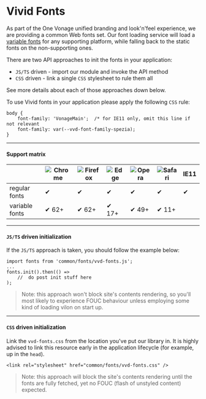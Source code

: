 # Vivid Fonts

As part of the One Vonage unified branding and look'n'feel experience, we are providing a common Web fonts set.
Our font loading service will load a [variable fonts](https://developer.mozilla.org/en-US/docs/Web/CSS/CSS_Fonts/Variable_Fonts_Guide) for any supporting platform, while falling back to the static fonts on the non-supporting ones.

There are two API approaches to init the fonts in your application:
* `JS/TS` driven - import our module and invoke the API method
* `CSS` driven - link a single `CSS` stylesheet to rule them all

See more details about each of those approaches down below.

To use Vivid fonts in your application please apply the following `CSS` rule:
```
body {
	font-family: 'VonageMain';	/* for IE11 only, omit this line if not relevant
	font-family: var(--vvd-font-family-spezia);
}
```

---

#### Support matrix

| | ![Chrome](https://raw.githubusercontent.com/alrra/browser-logos/master/src/chrome/chrome_32x32.png) | ![Firefox](https://raw.githubusercontent.com/alrra/browser-logos/master/src/firefox/firefox_32x32.png) | ![Edge](https://raw.githubusercontent.com/alrra/browser-logos/master/src/edge/edge_32x32.png) | ![Opera](https://raw.githubusercontent.com/alrra/browser-logos/master/src/opera/opera_32x32.png) | ![Safari](https://raw.githubusercontent.com/alrra/browser-logos/master/src/safari/safari_32x32.png) | IE11
| - | - | - | - | - | - | - |
regular fonts | ✔ | ✔ | ✔ | ✔ | ✔ | ✔ |
variable fonts | ✔ 62+ | ✔ 62+ | ✔ 17+ | ✔ 49+ | ✔ 11+ | 

---

#### `JS/TS` driven initialization
If the `JS/TS` approach is taken, you should follow the example below:

```
import fonts from 'common/fonts/vvd-fonts.js';
...
fonts.init().then(() =>
	//	do post init stuff here
);
```

> Note: this approach won't block site's contents rendering, so you'll most likely to experience FOUC behaviour unless employing some kind of loading vilon on start up.
---

#### `CSS` driven initialization
Link the `vvd-fonts.css` from the location you've put our library in.
It is highly advised to link this resource early in the application lifecycle (for example, up in the `head`).

```
<link rel="stylesheet" href="common/fonts/vvd-fonts.css" />
```

> Note: this approach will block the site's contents rendering until the fonts are fully fetched, yet no FOUC (flash of unstyled content) expected.

